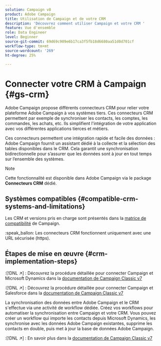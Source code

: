 ```yaml
---
solution: Campaign v8
product: Adobe Campaign
title: Utilisation de Campaign et de votre CRM
description: 'Découvrez comment utiliser Campaign et votre CRM '
feature: Vue d'ensemble
role: Data Engineer
level: Beginner
source-git-commit: 69d69c909e6b17ca3f5fb18d6680aa51d0d701cf
workflow-type: tm+mt
source-wordcount: '269'
ht-degree: 25%

---
```


# Connecter votre CRM à Campaign {#gs-crm}

Adobe Campaign propose différents connecteurs CRM pour relier votre plateforme Adobe Campaign à vos systèmes tiers. Ces connecteurs CRM permettent par exemple de synchroniser les contacts, les comptes, les commandes, les achats, etc. Ils simplifient l&#39;intégration de votre application avec vos différentes applications tierces et métiers.

Ces connecteurs permettent une intégration rapide et facile des données : Adobe Campaign fournit un assistant dédié à la collecte et la sélection des tables disponibles dans le CRM. Cela garantit une synchronisation bidirectionnelle pour s’assurer que les données sont à jour en tout temps sur l’ensemble des systèmes.

>[!NOTE]
>
>Cette fonctionnalité est disponible dans Adobe Campaign via le package **Connecteurs CRM** dédié.

## Systèmes compatibles {#compatible-crm-systems-and-limitations}

Les CRM et versions pris en charge sont présentés dans la [matrice de compatibilité](../start/compatibility-matrix.md) de Campaign.

:speak_ballon: Les connecteurs CRM fonctionnent uniquement avec une URL sécurisée (https).

## Étapes de mise en œuvre {#crm-implementation-steps}

:[!DNL :arrow_upper_right:] : Découvrez la procédure détaillée pour connecter Campaign et Microsoft Dynamics dans la [documentation de Campaign Classic v7](https://experienceleague.adobe.com/docs/campaign-classic/using/getting-started/connectors/crm-connectors/crm-ms-dynamics.html?lang=en#microsoft-dynamics-implementation-steps)

:[!DNL :arrow_upper_right:] : Découvrez la procédure détaillée pour connecter Campaign et Salesforce dans la [documentation de Campaign Classic v7](https://experienceleague.adobe.com/docs/campaign-classic/using/getting-started/connectors/crm-connectors/crm-sfdc.html?lang=en#getting-started)


La synchronisation des données entre Adobe Campaign et le CRM s&#39;effectue via une activité de workflow dédiée. Créez vos workflows pour automatiser la synchronisation entre Campaign et votre CRM. Vous pouvez créer un workflow qui importe les contacts depuis Microsoft Dynamics, les synchronise avec les données Adobe Campaign existantes, supprime les contacts en double, puis met à jour la base de données Adobe Campaign.

:[!DNL :arrow_upper_right:] : En savoir plus dans la [documentation de Campaign Classic v7](https://experienceleague.adobe.com/docs/campaign-classic/using/getting-started/connectors/crm-connectors/crm-data-sync.html?lang=en#getting-started)

